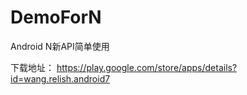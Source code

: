 # DemoForN
Android N新API简单使用

下载地址：
https://play.google.com/store/apps/details?id=wang.relish.android7

